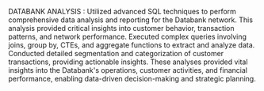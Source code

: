 DATABANK ANALYSIS : Utilized advanced SQL techniques to perform comprehensive data analysis and reporting for the Databank network. This analysis provided critical insights into customer behavior, transaction patterns, and network performance. Executed complex queries involving joins, group by, CTEs, and aggregate functions to extract and analyze data. Conducted detailed segmentation and categorization of customer transactions, providing actionable insights. These analyses provided vital insights into the Databank's operations, customer activities, and financial performance, enabling data-driven decision-making and strategic planning.
